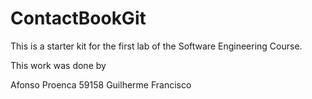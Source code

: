 # ContactBookGit
This is a starter kit for the first lab of the Software Engineering Course.

This work was done by

Afonso Proenca 59158
Guilherme
Francisco

